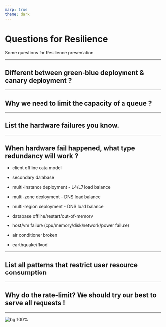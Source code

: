 ```yaml
---
marp: true
theme: dark
---
```


# Questions for Resilience

Some questions for Resilience presentation

---

## Different between green-blue deployment & canary deployment ?

---

## Why we need to limit the capacity of a queue ?

---

## List the hardware failures you know.

---

## When hardware fail happened, what type redundancy will work ?

- client offline data model
- secondary database
- multi-instance deployment - L4/L7 load balance
- multi-zone deployment - DNS load balance
- multi-region deployment - DNS load balance



- database offline/restart/out-of-memory
- host/vm failure (cpu/memory/disk/network/power failure)
- air conditioner broken
- earthquake/flood

---

## List all patterns that restrict user resource consumption

---

## Why do the rate-limit? We should try our best to serve all requests !

---

![bg 100%](https://res.cloudinary.com/digf90pwi/image/upload/v1592190227/ESPM-CN_rgq7lf.png)